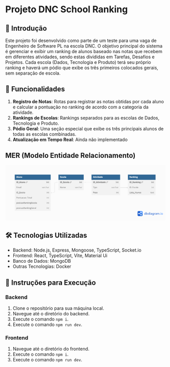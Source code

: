 
# Projeto DNC School Ranking

## 📖 Introdução

Este projeto foi desenvolvido como parte de um teste para uma vaga de Engenheiro de Software PL na escola DNC. O objetivo principal do sistema é gerenciar e exibir um ranking de alunos baseado nas notas que recebem em diferentes atividades, sendo estas divididas em Tarefas, Desafios e Projetos. Cada escola (Dados, Tecnologia e Produto) terá seu próprio ranking e haverá um pódio que exibe os três primeiros colocados gerais, sem separação de escola.

## 🌟 Funcionalidades

1. **Registro de Notas**: Rotas para registrar as notas obtidas por cada aluno e calcular a pontuação no ranking de acordo com a categoria da atividade.
2. **Rankings de Escolas**: Rankings separados para as escolas de Dados, Tecnologia e Produto.
3. **Pódio Geral**: Uma seção especial que exibe os três principais alunos de todas as escolas combinadas.
4. **Atualização em Tempo Real**: Ainda não implementado

## MER (Modelo Entidade Relacionamento)

![MER](Untitled.png)

## 🛠️ Tecnologias Utilizadas

- Backend: Node.js, Express, Mongoose, TypeScript, Socket.io
- Frontend: React, TypeScript, Vite, Material Ui
- Banco de Dados: MongoDB
- Outras Tecnologias: Docker


## 🏃 Instruções para Execução

### Backend

1. Clone o repositório para sua máquina local.
2. Navegue até o diretório do backend.
3. Execute o comando `npm i`.
4. Execute o comando `npm run dev`.

### Frontend

1. Navegue até o diretório do frontend.
2. Execute o comando `npm i`.
3. Execute o comando `npm run dev`.

